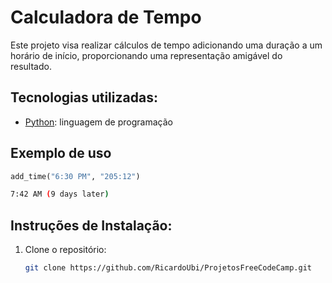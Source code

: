 # Calculadora de Tempo

 Este projeto visa realizar cálculos de tempo adicionando uma duração a um horário de início, proporcionando uma representação amigável do resultado.

## Tecnologias utilizadas:

* [Python](https://www.python.org/): linguagem de programação
  

## Exemplo de uso

```python
add_time("6:30 PM", "205:12")
```
```bash
7:42 AM (9 days later)
```
## Instruções de Instalação:
1. Clone o repositório:
   ```bash
   git clone https://github.com/RicardoUbi/ProjetosFreeCodeCamp.git
